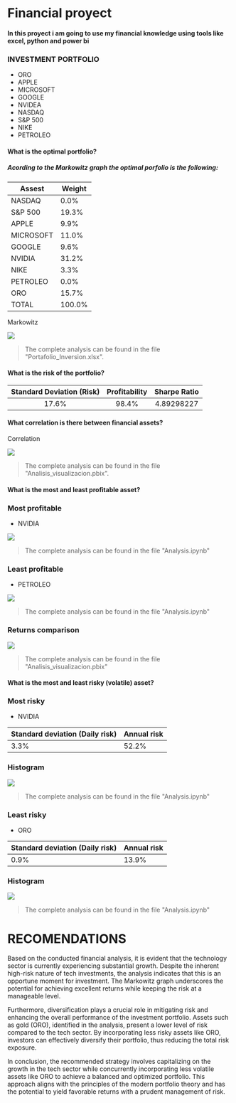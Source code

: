 # Financial proyect

#### In this proyect i am going to use my financial knowledge using tools like excel, python and power bi

### INVESTMENT PORTFOLIO 

- ORO 
- APPLE
- MICROSOFT 
- GOOGLE
- NVIDEA
- NASDAQ
- S&P 500
- NIKE
- PETROLEO

#### What is the optimal portfolio?

##### Acording to the Markowitz graph the optimal porfolio is the following: 

Assest  | Weight 
------------- | -------------
NASDAQ  | 0.0%
S&P 500  | 19.3%
APPLE | 9.9%
MICROSOFT | 11.0%
GOOGLE | 9.6%
NVIDIA | 31.2%
NIKE | 3.3%
PETROLEO | 0.0%
ORO | 15.7%
TOTAL | 100.0%

Markowitz 

![](https://i.imgur.com/pK2nIjY.png[/img])

> The complete analysis can be found in the file "Portafolio_Inversion.xlsx".

#### What is the risk of the portfolio?

| Standard Deviation (Risk)  | Profitability   | Sharpe Ratio  |
| :------------: |:---------------:| :-----:|
| 17.6% | 98.4% | 4.89298227 | 

#### What correlation is there between financial assets?

Correlation 

![](https://i.imgur.com/v3pIg4g.png[/img])

> The complete analysis can be found in the file "Analisis_visualizacion.pbix".

#### What is the most and least profitable asset?

### Most profitable

- NVIDIA 

![](https://i.imgur.com/EB3jV0E.png[/img])

> The complete analysis can be found in the file "Analysis.ipynb"

### Least profitable 

- PETROLEO 

![](https://i.imgur.com/vrB9UFo.png[/img])

> The complete analysis can be found in the file "Analysis.ipynb"

### Returns comparison

![](https://i.imgur.com/A847FLR.png[/img])

> The complete analysis can be found in the file "Analisis_visualizacion.pbix"

#### What is the most and least risky (volatile) asset?

### Most risky

- NVIDIA

Standard deviation (Daily risk)  | Annual risk 
------------- | -------------
3.3%  | 52.2%

### Histogram

![](https://i.imgur.com/vj4UwIB.png[/img])

> The complete analysis can be found in the file "Analysis.ipynb"

### Least risky

- ORO

Standard deviation (Daily risk)  | Annual risk 
------------- | -------------
0.9%  | 13.9%

### Histogram

![](https://i.imgur.com/nEH0p6S.png[/img])

> The complete analysis can be found in the file "Analysis.ipynb"

# RECOMENDATIONS

Based on the conducted financial analysis, it is evident that the technology sector is currently experiencing substantial growth. Despite the inherent high-risk nature of tech investments, the analysis indicates that this is an opportune moment for investment. The Markowitz graph underscores the potential for achieving excellent returns while keeping the risk at a manageable level.

Furthermore, diversification plays a crucial role in mitigating risk and enhancing the overall performance of the investment portfolio. Assets such as gold (ORO), identified in the analysis, present a lower level of risk compared to the tech sector. By incorporating less risky assets like ORO, investors can effectively diversify their portfolio, thus reducing the total risk exposure.

In conclusion, the recommended strategy involves capitalizing on the growth in the tech sector while concurrently incorporating less volatile assets like ORO to achieve a balanced and optimized portfolio. This approach aligns with the principles of the modern portfolio theory and has the potential to yield favorable returns with a prudent management of risk.   
